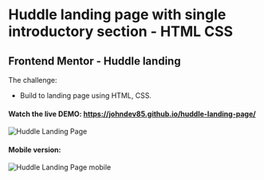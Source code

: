 # Huddle landing page with single introductory section - HTML CSS

##  Frontend Mentor - Huddle landing 

The challenge:

- Build to landing page using HTML, CSS.

#### Watch the live DEMO: https://johndev85.github.io/huddle-landing-page/

![Huddle Landing Page](https://repository-images.githubusercontent.com/263516441/06082a80-94a3-11ea-9d96-c5a59313faba "Huddle Landing Page")

#### Mobile version:
![Huddle Landing Page mobile](https://repository-images.githubusercontent.com/263516441/53849780-94a3-11ea-8ca1-e74279fc3017 "Huddle Landing Page mobile")
